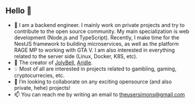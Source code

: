 ## Hello 👋

- 🔭 I am a backend engineer. I mainly work on private projects and try to contribute to the open source community. My main specialization is web development (Node.js and TypeScript). Recently, I make time for the NestJS framework to building microservices, as well as the platform RAGE MP to working with GTA V. I am also interested in everything related to the server side (Linux, Docker, K8S, etc).
- 💫 The creator of [JolyBell](https://jolybell.com), [Aridle](https://vk.com/aridle).
- 💡 Most of all are interested in projects related to gambling, gaming, cryptocurrecies, etc.
- 🍁 I’m looking to collaborate on any exciting opensource (and also private, hehe) projects!
- 📫 You can reach me by writing an email to [theusersimons@gmail.com](mailto:theusersimons@gmail.com)
